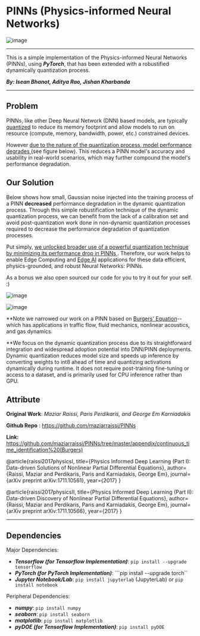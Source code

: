 # PINNs (Physics-informed Neural Networks)

![image](https://github.com/user-attachments/assets/00f94358-6ffd-4a6d-b45d-d151d3013080)

------------------------

This is a simple implementation of the Physics-informed Neural Networks (PINNs), using ***PyTorch***, that has been extended with a robustified dynamically quantization process.

_**By: Isean Bhanot, Aditya Rao, Jishan Kharbanda**_

------------------------

## Problem

PINNs, like other Deep Neural Network (DNN) based models, are typically [quantized](https://huggingface.co/docs/optimum/en/concept_guides/quantization) to reduce its memory footprint and allow models to run on resource (compute, memory, bandwidth, power, etc.) constrained devices. 

However <ins> due to the nature of the quantization process, model performance degrades </ins> (see figure below). This reduces a PINN model's accuracy and usability in real-world scenarios, which may further compound the model's performance degradation.

## Our Solution

Below shows how small, Gaussian noise injected into the training process of a PINN **decreased** performance degradation in the dynamic quantization process. Through this simple robustification technique of the dynamic quantization process, we can benefit from the lack of a calibration set and avoid post-quantization work done in non-dynamic quantization processes required to decrease the performance degradation of quantization processes. 

Put simply, <ins> we unlocked broader use of a powerful quantization technique by minimizing its performance drop in PINNs </ins>. Therefore, our work helps to enable Edge Computing and [Edge AI](https://www.hpe.com/us/en/what-is/edge-ai.html) applications for these data efficient, physics-grounded, and robust Neural Networks: PINNs. 

As a bonus we also open sourced our code for you to try it out for your self. :)

![image](https://github.com/user-attachments/assets/5c754812-fe50-4d86-a6de-603637ea6a14)

![image](https://github.com/user-attachments/assets/47f719fd-0a79-419f-9b87-620a4ebc2518)

**Note we narrowed our work on a PINN based on [Burgers' Equation](https://en.wikipedia.org/wiki/Burgers%27_equation)--which has applications in traffic flow, fluid mechanics, nonlinear acoustics, and gas dynamics.

**We focus on the dynamic quantization process due to its straightforward integration and widespread adoption potential into DNN/PINN deployments. Dynamic quantization reduces model size and speeds up inference by converting weights to int8 ahead of time and quantizing activations dynamically during runtime. It does not require post-training fine-tuning or access to a dataset, and is primarily used for CPU inference rather than GPU.

## Attribute

**Original Work**: *Maziar Raissi, Paris Perdikaris, and George Em Karniadakis*

**Github Repo** : https://github.com/maziarraissi/PINNs

**Link:** https://github.com/maziarraissi/PINNs/tree/master/appendix/continuous_time_identification%20(Burgers)

@article{raissi2017physicsI,
  title={Physics Informed Deep Learning (Part I): Data-driven Solutions of Nonlinear Partial Differential Equations},
  author={Raissi, Maziar and Perdikaris, Paris and Karniadakis, George Em},
  journal={arXiv preprint arXiv:1711.10561},
  year={2017}
}

@article{raissi2017physicsII,
  title={Physics Informed Deep Learning (Part II): Data-driven Discovery of Nonlinear Partial Differential Equations},
  author={Raissi, Maziar and Perdikaris, Paris and Karniadakis, George Em},
  journal={arXiv preprint arXiv:1711.10566},
  year={2017}
}

-------------------------------------------

## Dependencies

Major Dependencies:

 - ***Tensorflow (for Tensorflow Implementation)***: ```pip install --upgrade tensorflow```
 - ***PyTorch (for PyTorch Implementation)***: ```pip install --upgrade torch``
 - ***Jupyter Notebook/Lab***: ```pip install jupyterlab``` (JupyterLab) or ```pip install notebook```

Peripheral Dependencies:
 
 - ***numpy***: ```pip install numpy```
 - ***seaborn***: ```pip install seaborn```
 - ***matplotlib***: ```pip install matplotlib```
 - ***pyDOE (for Tensorflow Implementation)***: ```pip install pyDOE```
